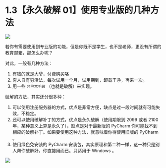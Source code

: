 # 1.3【永久破解 01】使用专业版的几种方法

![](http://image.iswbm.com/20200804124133.png)

若你有需要使用到专业版的功能，但是你既不是学生，也不是老师，更没有所谓的教育邮箱，那怎么办呢？

对此，一般有几种方法：

1. 有钱的就是大爷，付费购买咯
2. 穷人自有穷活法，每次试用一个月，试用期到，卸载干净，再来一次。
3. 用一些 `非寻常手段` （也就是破解）来实现。

破解的方法，其实还分很多种：

1. 可以使用注册服务器的方式，优点是非常方便，缺点是过一段时间就有可能失效，不稳定。
2. 还可以使用破解补丁的方式，优点是永久破解（使用期限到 2099 或者 2100年，某种意义上算是永久了），缺点是对于最新版的 PyCharm 你可能找不到相应的破解补丁。如果要使用这种方法，就意味着你得使用旧版的 PyCharm 。
3. 使用绿色免安装的 PyCharm 安装包，其实原理和第二种一样，这一种只是别人帮你破解好，你直接用而已。只适用于 Windows 。

![](http://image.iswbm.com/20200607174235.png)